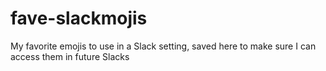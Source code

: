 # fave-slackmojis
My favorite emojis to use in a Slack setting, saved here to make sure I can access them in future Slacks
